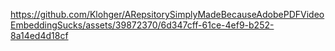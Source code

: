 https://github.com/Klohger/ARepsitorySimplyMadeBecauseAdobePDFVideoEmbeddingSucks/assets/39872370/6d347cff-61ce-4ef9-b252-8a14ed4d18cf
